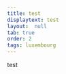 ```yaml
---
title: test
displaytext: test
layout:  null
tab: true
order: 2
tags: luxembourg
---
```


test